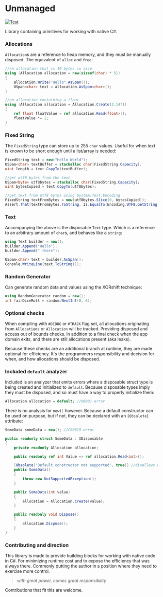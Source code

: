 # Unmanaged

[![Test](https://github.com/game-simulations/unmanaged/actions/workflows/test.yml/badge.svg)](https://github.com/game-simulations/unmanaged/actions/workflows/test.yml)

Library containing primitives for working with native C#.

### Allocations

`Allocation`s are a reference to heap memory, and they must be manually disposed.
The equivalent of `alloc` and `free`:
```cs
//an allocation that is 10 bytes in size
using (Allocation allocation = new(sizeof(char) * 5))
{
    allocation.Write("Hello".AsSpan());
    USpan<char> text = allocation.AsSpan<char>();
}

//an allocation containing a float
using (Allocation allocation = Allocation.Create(3.14f))
{
    ref float floatValue = ref allocation.Read<float>();
    floatValue *= 2;
}
```

### Fixed String

The `FixedString` type can store up to 255 `char` values. Useful for when text is known
to be short enough until a list/array is needed:
```cs
FixedString text = new("Hello World");
USpan<char> textBuffer = stackalloc char[FixedString.Capacity];
uint length = text.CopyTo(textBuffer);

//get utf8 bytes from the text
USpan<byte> utf8bytes = stackalloc char[FixedString.Capacity];
uint bytesCopied = text.CopyTo(utf8bytes);

//get text from utf8 bytes using System.Text.Encoding
FixedString textFromBytes = new(utf8bytes.Slice(0, bytesCopied));
Assert.That(textFromBytes.ToString, Is.EqualTo(Encoding.UTF8.GetString(textBuffer.Slice(0, length))));
```

### Text

Accompanying the above is the disposable `Text` type. Which is a reference to an arbitrary amount
of `char`s, and behaves like a `string`:
```cs
using Text builder = new();
builder.Append("Hello");
builder.Append(" there");

USpan<char> text = builder.AsSpan();
Console.WriteLine(text.ToString());
```

### Random Generator

Can generate random data and values using the XORshift technique:
```cs
using RandomGenerator random = new();
int fairDiceRoll = random.NextInt(0, 6);
```

### Optional checks

When compiling with `#DEBUG` or `#TRACK` flag set, all allocations originating from `Allocations` or
`Allocation` will be tracked. Providing disposed and access out of bounds checks. In addition to a 
final check when the app domain exits, and there are still allocations present (aka leaks).

Because these checks are an additional branch at runtime, they are made optional for efficiency. It's
the programmers responsibility and decision for when, and how allocations should be disposed.

### Included `default` analyzer

Included is an analyzer that emits errors where a disposable struct type is being created and
initialized to `default`. Because disposable types imply they must be disposed, and so must have a 
way to properly initialize them:
```cs
Allocation allocation = default; //U0001 error
```

There is no analysis for `new()` however. Because a default constructor can be used on purpose,
but if not, they can be declared with an `[Obsolete]` attribute:
```cs
SomeData someData = new(); //CS0619 error

public readonly struct SomeData : IDisposable
{
    private readonly Allocation allocation;

    public readonly ref int Value => ref allocation.Read<int>();

    [Obsolete("Default constructor not supported", true)] //disallows default constructor
    public SomeData() 
    {
        throw new NotSupportedException();
    }

    public SomeData(int value)
    {
        allocation = Allocation.Create(value);
    }

    public readonly void Dispose()
    {
        allocation.Dispose();
    }
}
```

### Contributing and direction

This library is made to provide building blocks for working with native code in C#.
For minimizing runtime cost and to expose the efficiency that was always there.
Commonly putting the author in a position where they need to exercise more control.

> _with great power, comes great responsibility_

Contributions that fit this are welcome.